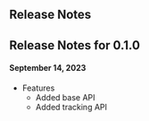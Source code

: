 ## Release Notes

## Release Notes for 0.1.0
#### September 14, 2023
* Features
    * Added base API
    * Added tracking API